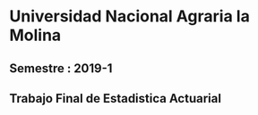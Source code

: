 # Universidad Nacional Agraria la Molina
## Semestre : 2019-1
## Trabajo Final de Estadistica Actuarial
